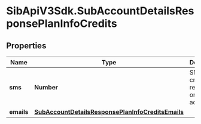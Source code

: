 # SibApiV3Sdk.SubAccountDetailsResponsePlanInfoCredits

## Properties
Name | Type | Description | Notes
------------ | ------------- | ------------- | -------------
**sms** | **Number** | SMS credits remaining on the sub-account | [optional] 
**emails** | [**SubAccountDetailsResponsePlanInfoCreditsEmails**](SubAccountDetailsResponsePlanInfoCreditsEmails.md) |  | [optional] 



